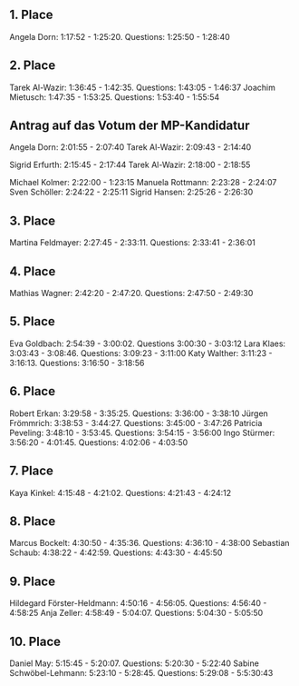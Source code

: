 ## 1. Place
Angela Dorn: 1:17:52 - 1:25:20. Questions: 1:25:50 - 1:28:40

## 2. Place
Tarek Al-Wazir: 1:36:45 - 1:42:35. Questions: 1:43:05 - 1:46:37
Joachim Mietusch: 1:47:35 - 1:53:25. Questions: 1:53:40 - 1:55:54

## Antrag auf das Votum der MP-Kandidatur
Angela Dorn: 2:01:55 - 2:07:40
Tarek Al-Wazir: 2:09:43 - 2:14:40

Sigrid Erfurth: 2:15:45 - 2:17:44
Tarek Al-Wazir: 2:18:00 - 2:18:55

Michael Kolmer: 2:22:00 - 1:23:15
Manuela Rottmann: 2:23:28 - 2:24:07
Sven Schöller: 2:24:22 - 2:25:11
Sigrid Hansen: 2:25:26 - 2:26:30

## 3. Place
Martina Feldmayer: 2:27:45 - 2:33:11. Questions: 2:33:41 - 2:36:01

## 4. Place
Mathias Wagner: 2:42:20 - 2:47:20. Questions: 2:47:50 - 2:49:30

## 5. Place
Eva Goldbach: 2:54:39 - 3:00:02. Questions 3:00:30 - 3:03:12
Lara Klaes: 3:03:43 - 3:08:46. Questions: 3:09:23 - 3:11:00
Katy Walther: 3:11:23 - 3:16:13. Questions: 3:16:50 - 3:18:56

## 6. Place
Robert Erkan: 3:29:58 - 3:35:25. Questions: 3:36:00 - 3:38:10
Jürgen Frömmrich: 3:38:53 - 3:44:27. Questions: 3:45:00 - 3:47:26
Patricia Peveling: 3:48:10 - 3:53:45. Questions: 3:54:15 - 3:56:00
Ingo Stürmer: 3:56:20 - 4:01:45. Questions: 4:02:06 - 4:03:50

## 7. Place
Kaya Kinkel: 4:15:48 - 4:21:02. Questions: 4:21:43 - 4:24:12

## 8. Place
Marcus Bockelt: 4:30:50 - 4:35:36. Questions: 4:36:10 - 4:38:00
Sebastian Schaub: 4:38:22 - 4:42:59. Questions: 4:43:30 - 4:45:50

## 9. Place
Hildegard Förster-Heldmann: 4:50:16 - 4:56:05. Questions: 4:56:40 - 4:58:25
Anja Zeller: 4:58:49 - 5:04:07. Questions: 5:04:30 - 5:05:50

## 10. Place
Daniel May: 5:15:45 - 5:20:07. Questions: 5:20:30 - 5:22:40
Sabine Schwöbel-Lehmann: 5:23:10 - 5:28:45. Questions: 5:29:08 - 5:5:30:43

